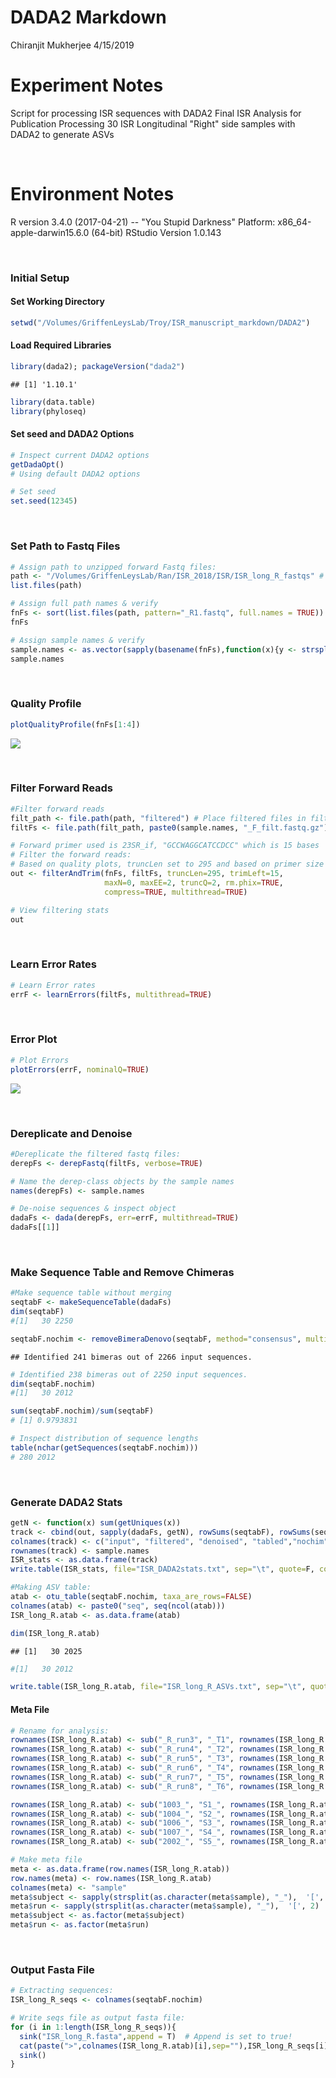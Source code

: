 DADA2 Markdown
================
Chiranjit Mukherjee
4/15/2019

Experiment Notes
================

Script for processing ISR sequences with DADA2 Final ISR Analysis for Publication Processing 30 ISR Longitudinal "Right" side samples with DADA2 to generate ASVs

 

Environment Notes
=================

R version 3.4.0 (2017-04-21) -- "You Stupid Darkness" Platform: x86\_64-apple-darwin15.6.0 (64-bit) RStudio Version 1.0.143

 

### Initial Setup

#### Set Working Directory

``` r
setwd("/Volumes/GriffenLeysLab/Troy/ISR_manuscript_markdown/DADA2")
```

#### Load Required Libraries

``` r
library(dada2); packageVersion("dada2")
```

    ## [1] '1.10.1'

``` r
library(data.table)
library(phyloseq)
```

#### Set seed and DADA2 Options

``` r
# Inspect current DADA2 options
getDadaOpt()
# Using default DADA2 options

# Set seed
set.seed(12345)
```

 

### Set Path to Fastq Files

``` r
# Assign path to unzipped forward Fastq files:
path <- "/Volumes/GriffenLeysLab/Ran/ISR_2018/ISR/ISR_long_R_fastqs" # directory of zipped forward FASTQ files
list.files(path)

# Assign full path names & verify
fnFs <- sort(list.files(path, pattern="_R1.fastq", full.names = TRUE))
fnFs

# Assign sample names & verify
sample.names <- as.vector(sapply(basename(fnFs),function(x){y <- strsplit(x,"_")[[1]];paste(y[1:3],collapse="_")}))
sample.names
```

 

### Quality Profile

``` r
plotQualityProfile(fnFs[1:4])
```

<img src="DADA2_Markdown_files/figure-markdown_github/unnamed-chunk-5-1.png" style="display: block; margin: auto;" />

 

### Filter Forward Reads

``` r
#Filter forward reads
filt_path <- file.path(path, "filtered") # Place filtered files in filtered/ subdirectory
filtFs <- file.path(filt_path, paste0(sample.names, "_F_filt.fastq.gz"))

# Forward primer used is 23SR_if, "GCCWAGGCATCCDCC" which is 15 bases
# Filter the forward reads:
# Based on quality plots, truncLen set to 295 and based on primer size trimLeft set to 15
out <- filterAndTrim(fnFs, filtFs, truncLen=295, trimLeft=15,
                     maxN=0, maxEE=2, truncQ=2, rm.phix=TRUE,
                     compress=TRUE, multithread=TRUE)

# View filtering stats
out
```

 

### Learn Error Rates

``` r
# Learn Error rates
errF <- learnErrors(filtFs, multithread=TRUE)
```

 

### Error Plot

``` r
# Plot Errors
plotErrors(errF, nominalQ=TRUE)
```

<img src="DADA2_Markdown_files/figure-markdown_github/unnamed-chunk-8-1.png" style="display: block; margin: auto;" />

 

### Dereplicate and Denoise

``` r
#Dereplicate the filtered fastq files:
derepFs <- derepFastq(filtFs, verbose=TRUE)

# Name the derep-class objects by the sample names
names(derepFs) <- sample.names

# De-noise sequences & inspect object
dadaFs <- dada(derepFs, err=errF, multithread=TRUE)
dadaFs[[1]]
```

 

### Make Sequence Table and Remove Chimeras

``` r
#Make sequence table without merging
seqtabF <- makeSequenceTable(dadaFs)
dim(seqtabF)
#[1]   30 2250

seqtabF.nochim <- removeBimeraDenovo(seqtabF, method="consensus", multithread=TRUE, verbose=TRUE)
```

    ## Identified 241 bimeras out of 2266 input sequences.

``` r
# Identified 238 bimeras out of 2250 input sequences.
dim(seqtabF.nochim)
#[1]   30 2012

sum(seqtabF.nochim)/sum(seqtabF)
# [1] 0.9793831

# Inspect distribution of sequence lengths
table(nchar(getSequences(seqtabF.nochim)))
# 280 2012
```

 

### Generate DADA2 Stats

``` r
getN <- function(x) sum(getUniques(x))
track <- cbind(out, sapply(dadaFs, getN), rowSums(seqtabF), rowSums(seqtabF.nochim))
colnames(track) <- c("input", "filtered", "denoised", "tabled","nochim")
rownames(track) <- sample.names
ISR_stats <- as.data.frame(track)
write.table(ISR_stats, file="ISR_DADA2stats.txt", sep="\t", quote=F, col.names = NA)

#Making ASV table:
atab <- otu_table(seqtabF.nochim, taxa_are_rows=FALSE)
colnames(atab) <- paste0("seq", seq(ncol(atab)))
ISR_long_R.atab <- as.data.frame(atab)

dim(ISR_long_R.atab)
```

    ## [1]   30 2025

``` r
#[1]   30 2012

write.table(ISR_long_R.atab, file="ISR_long_R_ASVs.txt", sep="\t", quote=F, col.names = NA)
```

#### Meta File

``` r
# Rename for analysis:
rownames(ISR_long_R.atab) <- sub("_R_run3", "_T1", rownames(ISR_long_R.atab))
rownames(ISR_long_R.atab) <- sub("_R_run4", "_T2", rownames(ISR_long_R.atab))
rownames(ISR_long_R.atab) <- sub("_R_run5", "_T3", rownames(ISR_long_R.atab))
rownames(ISR_long_R.atab) <- sub("_R_run6", "_T4", rownames(ISR_long_R.atab))
rownames(ISR_long_R.atab) <- sub("_R_run7", "_T5", rownames(ISR_long_R.atab))
rownames(ISR_long_R.atab) <- sub("_R_run8", "_T6", rownames(ISR_long_R.atab))

rownames(ISR_long_R.atab) <- sub("1003_", "S1_", rownames(ISR_long_R.atab))
rownames(ISR_long_R.atab) <- sub("1004_", "S2_", rownames(ISR_long_R.atab))
rownames(ISR_long_R.atab) <- sub("1006_", "S3_", rownames(ISR_long_R.atab))
rownames(ISR_long_R.atab) <- sub("1007_", "S4_", rownames(ISR_long_R.atab))
rownames(ISR_long_R.atab) <- sub("2002_", "S5_", rownames(ISR_long_R.atab))

# Make meta file
meta <- as.data.frame(row.names(ISR_long_R.atab))
row.names(meta) <- row.names(ISR_long_R.atab)
colnames(meta) <- "sample"
meta$subject <- sapply(strsplit(as.character(meta$sample), "_"),  '[', 1)
meta$run <- sapply(strsplit(as.character(meta$sample), "_"),  '[', 2)
meta$subject <- as.factor(meta$subject)
meta$run <- as.factor(meta$run)
```

 

### Output Fasta File

``` r
# Extracting sequences:
ISR_long_R_seqs <- colnames(seqtabF.nochim)

# Write seqs file as output fasta file:
for (i in 1:length(ISR_long_R_seqs)){
  sink("ISR_long_R.fasta",append = T)  # Append is set to true!
  cat(paste(">",colnames(ISR_long_R.atab)[i],sep=""),ISR_long_R_seqs[i],sep="\n")
  sink()
}
```
